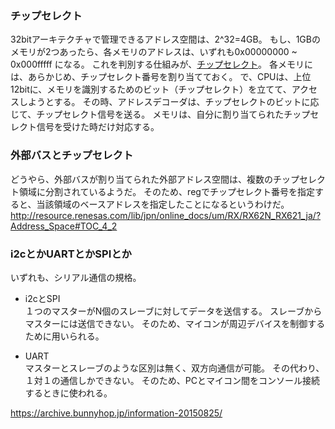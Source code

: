 ### チップセレクト
32bitアーキテクチャで管理できるアドレス空間は、2^32=4GB。
もし、1GBのメモリが2つあったら、各メモリのアドレスは、いずれも0x00000000 ~ 0x000fffff になる。
これを判別する仕組みが、[チップセレクト](http://exp1gw.ec.t.kanazawa-u.ac.jp/PCIF-1-2004/address.html)。
各メモリには、あらかじめ、チップセレクト番号を割り当てておく。
で、CPUは、上位12bitに、メモリを識別するためのビット（チップセレクト）を立てて、アクセスしようとする。
その時、アドレスデコーダは、チップセレクトのビットに応じて、チップセレクト信号を送る。
メモリは、自分に割り当てられたチップセレクト信号を受けた時だけ対応する。


### 外部バスとチップセレクト
どうやら、外部バスが割り当てられた外部アドレス空間は、複数のチップセレクト領域に分割されているようだ。
そのため、regでチップセレクト番号を指定すると、当該領域のベースアドレスを指定したことになるというわけだ。
http://resource.renesas.com/lib/jpn/online_docs/um/RX/RX62N_RX621_ja/?Address_Space#TOC_4_2

### i2cとかUARTとかSPIとか
いずれも、シリアル通信の規格。

* i2cとSPI  
１つのマスターがN個のスレーブに対してデータを送信する。
スレーブからマスターには送信できない。
そのため、マイコンが周辺デバイスを制御するために用いられる。

* UART  
マスターとスレーブのような区別は無く、双方向通信が可能。
その代わり、１対１の通信しかできない。
そのため、PCとマイコン間をコンソール接続するときに使われる。

https://archive.bunnyhop.jp/information-20150825/
